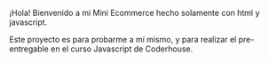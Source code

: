 ¡Hola! Bienvenido a mi Mini Ecommerce hecho solamente con html y javascript.

Este proyecto es para probarme a mí mismo, y para realizar el pre-entregable en el curso Javascript de Coderhouse.

